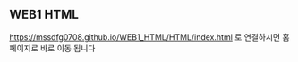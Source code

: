 <h2>WEB1 HTML</h2>

<a href = "https://mssdfg0708.github.io/WEB1_HTML/HTML/index.html" target = "_blank" title="링크바로가기">https://mssdfg0708.github.io/WEB1_HTML/HTML/index.html</a> 로 연결하시면 홈페이지로 바로 이동 됩니다
